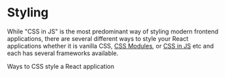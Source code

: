 # Styling

While "CSS in JS" is the most predominant way of styling modern frontend applications, there are several different ways to style your React applications whether it is vanilla CSS, [CSS Modules](https://github.com/css-modules/css-modules), or [CSS in JS](https://css-tricks.com/a-thorough-analysis-of-css-in-js/) etc and each has several frameworks available.

<BadgeLink colorScheme='yellow' badgeText='Read' href='https://www.robinwieruch.de/react-css-styling/'>Ways to CSS style a React application</BadgeLink>
